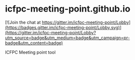 # icfpc-meeting-point.github.io

[![Join the chat at https://gitter.im/icfpc-meeting-point/Lobby](https://badges.gitter.im/icfpc-meeting-point/Lobby.svg)](https://gitter.im/icfpc-meeting-point/Lobby?utm_source=badge&utm_medium=badge&utm_campaign=pr-badge&utm_content=badge)

ICFPC Meeting point tool
